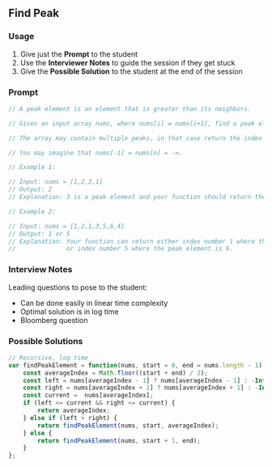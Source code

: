 ## Find Peak 

### Usage

1. Give just the **Prompt** to the student
2. Use the **Interviewer Notes** to guide the session if they get stuck
3. Give the **Possible Solution** to the student at the end of the session

### Prompt

```javascript
// A peak element is an element that is greater than its neighbors.

// Given an input array nums, where nums[i] ≠ nums[i+1], find a peak element and return its index.

// The array may contain multiple peaks, in that case return the index to any one of the peaks is fine.

// You may imagine that nums[-1] = nums[n] = -∞.

// Example 1:

// Input: nums = [1,2,3,1]
// Output: 2
// Explanation: 3 is a peak element and your function should return the index number 2.

// Example 2:

// Input: nums = [1,2,1,3,5,6,4]
// Output: 1 or 5 
// Explanation: Your function can return either index number 1 where the peak element is 2, 
//              or index number 5 where the peak element is 6.
```

### Interview Notes

Leading questions to pose to the student:
- Can be done easily in linear time complexity
- Optimal solution is in log time
- Bloomberg question

### Possible Solutions

```javascript
// Recursive, log time
var findPeakElement = function(nums, start = 0, end = nums.length - 1) {
    const averageIndex = Math.floor((start + end) / 2);
    const left = nums[averageIndex - 1] ? nums[averageIndex - 1] : -Infinity;
    const right = nums[averageIndex + 1] ? nums[averageIndex + 1] : -Infinity;
    const current =  nums[averageIndex];
    if (left <= current && right <= current) {
        return averageIndex;
    } else if (left > right) {
        return findPeakElement(nums, start, averageIndex);
    } else {
        return findPeakElement(nums, start + 1, end);
    }
};
```